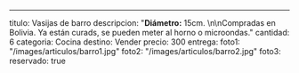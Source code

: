 ---
titulo: Vasijas de barro
descripcion: "**Diámetro:** 15cm. \n\nCompradas en Bolivia. Ya están curads, se pueden
  meter al horno o microondas."
cantidad: 6
categoria: Cocina
destino: Vender
precio: 300
entrega: 
foto1: "/images/articulos/barro1.jpg"
foto2: "/images/articulos/barro2.jpg"
foto3: 
reservado: true
